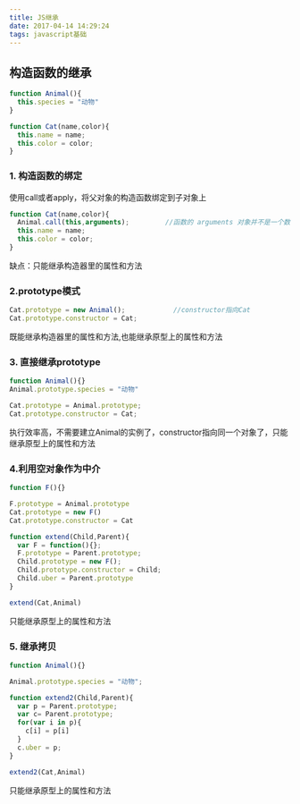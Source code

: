 ```yaml
---
title: JS继承
date: 2017-04-14 14:29:24
tags: javascript基础
---
```


## 构造函数的继承
``` javascript
function Animal(){
  this.species = "动物"
}

function Cat(name,color){
  this.name = name;
  this.color = color;
}
```

<!--more-->

### 1. 构造函数的绑定
使用call或者apply，将父对象的构造函数绑定到子对象上
```javascript
function Cat(name,color){
  Animal.call(this,arguments);         //函数的 arguments 对象并不是一个数组，访问单个参数的方式与访问数组元素的方式相同。
  this.name = name;
  this.color = color;
}
```
缺点：只能继承构造器里的属性和方法

### 2.prototype模式

```javascript
Cat.prototype = new Animal();            //constructor指向Cat
Cat.prototype.constructor = Cat;
```

既能继承构造器里的属性和方法,也能继承原型上的属性和方法

### 3. 直接继承prototype
```javascript
function Animal(){}
Animal.prototype.species = "动物"

Cat.prototype = Animal.prototype;
Cat.prototype.constructor = Cat;
```

执行效率高，不需要建立Animal的实例了，constructor指向同一个对象了，只能继承原型上的属性和方法

### 4.利用空对象作为中介
```javascript
function F(){}

F.prototype = Animal.prototype
Cat.prototype = new F()
Cat.prototype.constructor = Cat

function extend(Child,Parent){
  var F = function(){};
  F.prototype = Parent.prototype;
  Child.prototype = new F();
  Child.prototype.constructor = Child;
  Child.uber = Parent.prototype
}

extend(Cat,Animal)
```
只能继承原型上的属性和方法

### 5. 继承拷贝
```javascript
function Animal(){}

Animal.prototype.species = "动物";

function extend2(Child,Parent){
  var p = Parent.prototype;
  var c= Parent.prototype;
  for(var i in p){
    c[i] = p[i]
  }
  c.uber = p;
}

extend2(Cat,Animal)
```
只能继承原型上的属性和方法
